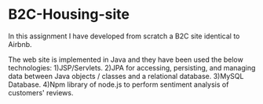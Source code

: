 # B2C-Housing-site

In this assignment I have developed from scratch a B2C site identical to Airbnb.

The web site is implemented in Java and they have been used the below technologies:
1)JSP/Servlets.
2)JPA for accessing, persisting, and managing data between Java objects / classes and a relational database.
3)MySQL Database.
4)Npm library of node.js to perform sentiment analysis of customers' reviews.
